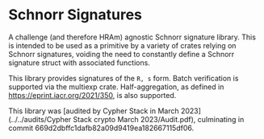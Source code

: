 # Schnorr Signatures

A challenge (and therefore HRAm) agnostic Schnorr signature library. This is
intended to be used as a primitive by a variety of crates relying on Schnorr
signatures, voiding the need to constantly define a Schnorr signature struct
with associated functions.

This library provides signatures of the `R, s` form. Batch verification is
supported via the multiexp crate. Half-aggregation, as defined in
https://eprint.iacr.org/2021/350, is also supported.

This library was
[audited by Cypher Stack in March 2023](../../audits/Cypher Stack crypto March 2023/Audit.pdf),
culminating in commit 669d2dbffc1dafb82a09d9419ea182667115df06.
